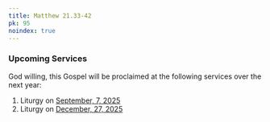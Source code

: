 ```yaml
---
title: Matthew 21.33-42
pk: 95
noindex: true
---
```


### Upcoming Services

God willing, this Gospel will be proclaimed at the following services over the next year:


1. Liturgy on [September,  7, 2025](https://orthocal.info/readings/gregorian/2025/09/07/)
1. Liturgy on [December, 27, 2025](https://orthocal.info/readings/gregorian/2025/12/27/)

